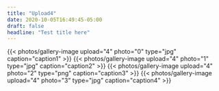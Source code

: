 ```yaml
---
title: "Upload4"
date: 2020-10-05T16:49:45-05:00
draft: false
headline: "Test title here"
---
```

{{< photos/gallery-image upload="4" photo="0" type="jpg" caption="caption1" >}}
{{< photos/gallery-image upload="4" photo="1" type="jpg" caption="caption2" >}}
{{< photos/gallery-image upload="4" photo="2" type="png" caption="caption3" >}}
{{< photos/gallery-image upload="4" photo="3" type="jpg" caption="caption4" >}}
